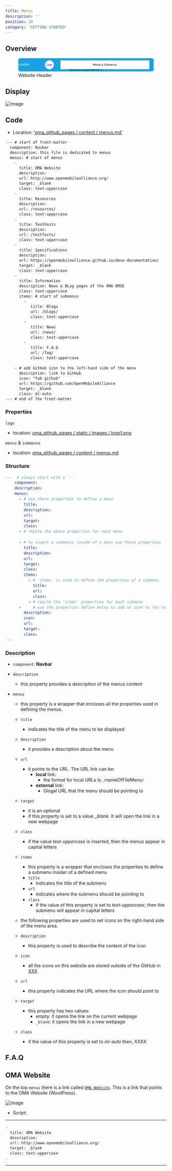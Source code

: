 ```yaml
---
title: Menus
description: ''
position: 10
category: 'GETTING STARTED'
---
```

## Overview

<figure>
      <img  src="/images/website-header.svg" alt="Website Header">
      <figcaption>Website Header</figcaption>
</figure>

## Display

![image](https://user-images.githubusercontent.com/3258579/147700449-8e01fe87-9b17-43ef-9b4b-21834ba86bdb.png)

## Code

* Location: ['oma_github_pages / content / menus.md'](https://raw.githubusercontent.com/OpenMobileAlliance/oma_github_pages/main/content/menus.md)

```yml[oma_github_pages / content / menus.md]
--- # start of front-matter
  component: Navbar
  description: this file is dedicated to menus
  menus: # start of menus
    - 
      title: OMA Website
      description: 
      url: http://www.openmobilealliance.org/
      target: _blank
      class: text-uppercase
    -
      title: Resources
      description:
      url: /resources/
      class: text-uppercase
    -
      title: TestFests
      description:
      url: /testfests/
      class: text-uppercase
    -
      title: Specifications
      description:
      url: https://openmobilealliance.github.io/dmse-documentation/
      target: _blank
      class: text-uppercase
    - 
      title: Information
      description: News & BLog pages of the OMA DMSE
      class: text-uppercase
      items: # start of submenus
        - 
           title: Blogs
           url: /blogs/
           class: text-uppercase
        -
           title: News
           url: /news/
           class: text-uppercase
        -
           title: F.A.Q
           url: /faq/
           class: text-uppercase
    
    - # add GitHub icon to the left-hand side of the menu
      description: link to GitHub
      icon: "fab github"
      url: https://github.com/OpenMobileAlliance
      target: _blank
      class: ml-auto
--- # end of the front-matter
```
### Properties

`logo`

* location: [oma_github_pages / static / images / logo1.png]()

`menus` & `submenus`

  * location: [oma_github_pages / content / menus.md]()

### Structure

```yml
---  # always start with a `-`
    component:
    description:
    menus:
      - # use these properties to define a menu
        title:
        description:
        url:
        target:
        class:
      - # repite the above properties for each menu

      - # to insert a submenus inside of a menu use these properties
        title:
        description:
        url:
        target:
        class:
        items:
          - # 'items' is used to define the properties of a submenu
            title:
            url:
            class:
          - # repite the 'items' properties for each submenu
      -     # use the properties define below to add an icon to the left-hand side of the header
        description:
        icon:
        url:
        target:
        class:
---
```

### Description

* `component`: **Navbar**
* `description`
    - this property provides a description of the menus content

* `menus`
    * this property is a wrapper that encloses all the properties used in defining the menus.
    * `title`
        * indicates the title of the menu to be displayed
    * `description`
        * it provides a description about the menu
    * `url`
        * it points to the URL. The URL link can be:
            * **local** link:
                * the format for local URLs is:  `/`nameOfFileMenu`/`
            * **external** link:
                * Glogal URL that the menu should be pointing to
    * `target`
        * it is an optional 
        * if this property is set to a value *_blank*. It will open the link in a new webpage
    * `class`
        * if the value *text-uppercase* is inserted, then the menus appear in capital letters
    * `items`
        * this property is a wrapper that encloses the properties to define a submenu insider of a defined menu
        * `title`
            * indicates the title of the submenu
        * `url`
            * indicates where the submenu should be pointing to
        * `class`
            * if the value of this property is set to *text-uppercase*, then the submenu will appear in capital letters

    * the following properties are used to set icons on the right-hand side of the menu area.
    * `description`
        * this property is used to describe the content of the icon
    * `icon`
        * all the icons on this website are stored outside of the GitHub in [XXX]()
    * `url`
        * this property indicates the URL where the icon should point to
    * `target`
        * this property has two values:
            * empty: it opens the link on the current webpage
            * `_blank`: it opens the link in a new webpage
    * `class`
        * if the value of this property is set to *ml-auto* then, XXXX

## F.A.Q


## OMA Website

On the top `menus` there is a link called [`OMA Website`](https://omaspecworks.org/). This is a link that points to the OMA Website (WordPress). 

![image](https://user-images.githubusercontent.com/3258579/145714818-ed1e695a-81b7-4b2a-8ae4-b4df5345ce26.png)



* Script: 
---
    - 
      title: OMA Website
      description: 
      url: http://www.openmobilealliance.org/
      target: _blank
      class: text-uppercase
    -
---